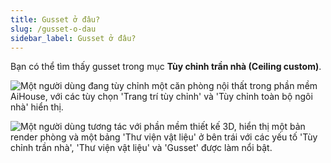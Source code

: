 ```yaml
---
title: Gusset ở đâu?
slug: /gusset-o-dau
sidebar_label: Gusset ở đâu?
---
```


Bạn có thể tìm thấy gusset trong mục **Tùy chỉnh trần nhà (Ceiling custom)**.

![Một người dùng đang tùy chỉnh một căn phòng nội thất trong phần mềm AiHouse, với các tùy chọn 'Trang trí tùy chỉnh' và 'Tùy chỉnh toàn bộ ngôi nhà' hiển thị.](https://storage.googleapis.com/jegavn_kb/images/0535bae4-d89b-4a39-9408-44c339445ad3.png)

![Một người dùng tương tác với phần mềm thiết kế 3D, hiển thị một bản render phòng và một bảng 'Thư viện vật liệu' ở bên trái với các yếu tố 'Tùy chỉnh trần nhà', 'Thư viện vật liệu' và 'Gusset' được làm nổi bật.](https://storage.googleapis.com/jegavn_kb/images/0e417bfa-d8d7-46ca-953e-0bfa88a8edef.png)